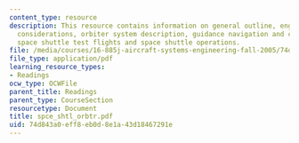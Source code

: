 ```yaml
---
content_type: resource
description: This resource contains information on general outline, engineering management
  considerations, orbiter system description, guidance navigation and control, structure,
  space shuttle test flights and space shuttle operations.
file: /media/courses/16-885j-aircraft-systems-engineering-fall-2005/74d843a0eff8eb0d8e1a43d18467291e_spce_shtl_orbtr.pdf
file_type: application/pdf
learning_resource_types:
- Readings
ocw_type: OCWFile
parent_title: Readings
parent_type: CourseSection
resourcetype: Document
title: spce_shtl_orbtr.pdf
uid: 74d843a0-eff8-eb0d-8e1a-43d18467291e
---
```

